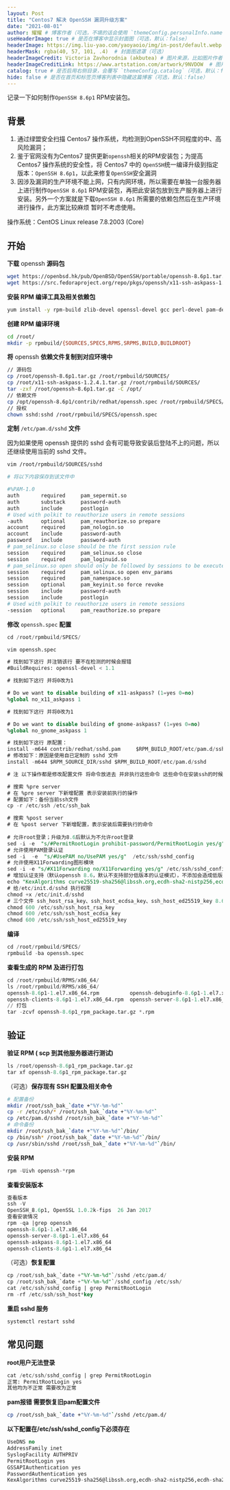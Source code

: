 ```yaml
---
layout: Post
title: "Centos7 解决 OpenSSH 漏洞升级方案"
date: "2021-08-01"
author: 耀耀 # 博客作者（可选，不填的话会使用 `themeConfig.personalInfo.name`）
useHeaderImage: true # 是否在博客中显示封面图（可选，默认：false）
headerImage: https://img.liu-yao.com/yaoyaoio/img/in-post/default.webp # 博客封面图（必须，即使上一项选了 false，因为图片也需要在首页显示）
headerMask: rgba(40, 57, 101, .4)  # 封面图遮罩（可选）
headerImageCredit: Victoria Zavhorodnia (akbutea) # 图片来源，比如图片作者的名字（可选，只在 "useHeaderImage: true" 时有效）
headerImageCreditLink: https://www.artstation.com/artwork/9NVDOW  # 图片来源的链接（可选，只在 "useHeaderImage: true" 时有效）
catalog: true # 是否启用右侧目录，会覆写 `themeConfig.catalog`（可选，默认：false）
hide: false # 是否在首页和标签页博客列表中隐藏这篇博客（可选，默认：false）
---
```


记录一下如何制作`OpenSSH 8.6p1` RPM安装包。
<!--more-->

## 背景

1. 通过绿盟安全扫描 Centos7 操作系统，均检测到OpenSSH不同程度的中、高风险漏洞；
2. 鉴于官网没有为Centos7 提供更新`openssh`相关的RPM安装包；为提高 Centos7 操作系统的安全性，将 Centos7 中的 `OpenSSH`统一编译升级到指定版本：`OpenSSH 8.6p1`，以此来修复`OpenSSH`安全漏洞
3. 因涉及漏洞的生产环境不能上网，只有内网环境，所以需要在单独一台服务器上进行制作`OpenSSH 8.6p1` RPM安装包，再把此安装包放到生产服务器上进行安装。另外一个方案就是下载`OpenSSH 8.6p1` 所需要的依赖包然后在生产环境进行操作，此方案比较麻烦 暂时不考虑使用。

操作系统：CentOS Linux release 7.8.2003 (Core)

## 开始

**下载** openssh **源码包**

```bash
wget https://openbsd.hk/pub/OpenBSD/OpenSSH/portable/openssh-8.6p1.tar.gz
wget https://src.fedoraproject.org/repo/pkgs/openssh/x11-ssh-askpass-1.2.4.1.tar.gz/8f2e41f3f7eaa8543a2440454637f3c3/x11-ssh-askpass-1.2.4.1.tar.gz
```

**安装 RPM 编译工具及相关依赖包**

```bash
yum install -y rpm-build zlib-devel openssl-devel gcc perl-devel pam-devel
```

**创建 RPM 编译环境** 

```bash
cd /root/
mkdir -p rpmbuild/{SOURCES,SPECS,RPMS,SRPMS,BUILD,BUILDROOT}
```

**将** openssh **依赖文件复制到对应环境中**

```bash
// 源码包
cp /root/openssh-8.6p1.tar.gz /root/rpmbuild/SOURCES/
cp /root/x11-ssh-askpass-1.2.4.1.tar.gz /root/rpmbuild/SOURCES/
tar -zxf /root/openssh-8.6p1.tar.gz -C /opt/
// 依赖文件
cp /opt/openssh-8.6p1/contrib/redhat/openssh.spec /root/rpmbuild/SPECS/
// 授权
chown sshd:sshd /root/rpmbuild/SPECS/openssh.spec
```

**定制** `/etc/pam.d/sshd`  **文件**

因为如果使用 openssh 提供的 sshd 会有可能导致安装后登陆不上的问题，所以还继续使用当前的 sshd 文件。

```bash
vim /root/rpmbuild/SOURCES/sshd

# 将以下内容保存到该文件中

#%PAM-1.0
auth       required     pam_sepermit.so
auth       substack     password-auth
auth       include      postlogin
# Used with polkit to reauthorize users in remote sessions
-auth      optional     pam_reauthorize.so prepare
account    required     pam_nologin.so
account    include      password-auth
password   include      password-auth
# pam_selinux.so close should be the first session rule
session    required     pam_selinux.so close
session    required     pam_loginuid.so
# pam_selinux.so open should only be followed by sessions to be executed in the user context
session    required     pam_selinux.so open env_params
session    required     pam_namespace.so
session    optional     pam_keyinit.so force revoke
session    include      password-auth
session    include      postlogin
# Used with polkit to reauthorize users in remote sessions
-session   optional     pam_reauthorize.so prepare
```

**修改** `openssh.spec` **配置**

```sql
cd /root/rpmbuild/SPECS/

vim openssh.spec

# 找到如下这行 并注销该行 要不在检测的时候会报错
#BuildRequires: openssl-devel < 1.1

# 找到如下这行 并将0改为1

# Do we want to disable building of x11-askpass? (1=yes 0=no)
%global no_x11_askpass 1

# 找到如下这行 并将0改为1

# Do we want to disable building of gnome-askpass? (1=yes 0=no)
%global no_gnome_askpass 1

# 找到如下这行 原配置：
install -m644 contrib/redhat/sshd.pam     $RPM_BUILD_ROOT/etc/pam.d/sshd
# 修改如下：原因是使用自已定制的 sshd 文件
install -m644 $RPM_SOURCE_DIR/sshd $RPM_BUILD_ROOT/etc/pam.d/sshd

# 注 以下操作都是修改配置文件 将命令放进去 并非执行这些命令 这些命令在安装ssh的时候 会根据spec文件进行执行

# 搜索 %pre server
# 在 %pre server 下新增配置 表示安装前执行的操作
# 配置如下：备份当前ssh文件
cp -r /etc/ssh /etc/ssh_bak

# 搜索 %post server
# 在 %post server 下新增配置，表示安装后需要执行的命令
    
# 允许root登录；升级为8.6后默认为不允许root登录
sed -i -e  "s/#PermitRootLogin prohibit-password/PermitRootLogin yes/g"    /etc/ssh/sshd_config
# 允许使用PAM登录认证
sed -i  -e  "s/#UsePAM no/UsePAM yes/g"  /etc/ssh/sshd_config
# 允许使用X11Forwarding图形模块
sed -i -e "s/#X11Forwarding no/X11Forwarding yes/g" /etc/ssh/sshd_config
# 增加认证支持（默认openssh 8.6，默认不支持部分低版本的认证模式），不添加会造成低版本的连接器如：CRT等，客户端连接失败
echo "KexAlgorithms curve25519-sha256@libssh.org,ecdh-sha2-nistp256,ecdh-sha2-nistp384,ecdh-sha2-nistp521,diffie-hellman-group14-sha1" >>/etc/ssh/sshd_config
# 给/etc/init.d/sshd 执行权限
chmod +x /etc/init.d/sshd
# 三个文件 ssh_host_rsa_key、ssh_host_ecdsa_key、ssh_host_ed25519_key 8.6版本缩小了权限，只允许root查看，否者启动sshd服务会报错
chmod 600 /etc/ssh/ssh_host_rsa_key
chmod 600 /etc/ssh/ssh_host_ecdsa_key
chmod 600 /etc/ssh/ssh_host_ed25519_key
```

**编译**

```sql
cd /root/rpmbuild/SPECS/
rpmbuild -ba openssh.spec
```

**查看生成的 RPM 及进行打包**

```sql
cd /root/rpmbuild/RPMS/x86_64/
ls /root/rpmbuild/RPMS/x86_64/
openssh-8.6p1-1.el7.x86_64.rpm          openssh-debuginfo-8.6p1-1.el7.x86_64.rpm
openssh-clients-8.6p1-1.el7.x86_64.rpm  openssh-server-8.6p1-1.el7.x86_64.rpm
// 打包
tar -zcvf openssh-8.6p1_rpm_package.tar.gz *.rpm
```

## 验证

**验证 RPM ( scp 到其他服务器进行测试)**

```sql
ls /root/openssh-8.6p1_rpm_package.tar.gz
tar xf openssh-8.6p1_rpm_package.tar.gz
```

（可选）**保存现有 SSH 配置及相关命令**

```bash
# 配置备份
mkdir /root/ssh_bak_`date +"%Y-%m-%d"`
cp -r /etc/ssh/* /root/ssh_bak_`date +"%Y-%m-%d"`
cp /etc/pam.d/sshd /root/ssh_bak_`date +"%Y-%m-%d"`
# 命令备份
mkdir /root/ssh_bak_`date +"%Y-%m-%d"`/bin/
cp /bin/ssh* /root/ssh_bak_`date +"%Y-%m-%d"`/bin/
cp /usr/sbin/sshd /root/ssh_bak_`date +"%Y-%m-%d"`/bin/
```

**安装 RPM**

```sql
rpm -Uivh openssh-*rpm
```

**查看安装版本**

```sql
查看版本
ssh -V
OpenSSH_8.6p1, OpenSSL 1.0.2k-fips  26 Jan 2017
查看安装情况
rpm -qa |grep openssh
openssh-8.6p1-1.el7.x86_64
openssh-server-8.6p1-1.el7.x86_64
openssh-askpass-8.6p1-1.el7.x86_64
openssh-clients-8.6p1-1.el7.x86_64
```

（可选）**恢复配置**

```sql
cp /root/ssh_bak_`date +"%Y-%m-%d"`/sshd /etc/pam.d/
cp /root/ssh_bak_`date +"%Y-%m-%d"`/sshd_config /etc/ssh/
cat /etc/ssh/sshd_config | grep PermitRootLogin
rm -rf /etc/ssh/ssh_host*key
```

**重启 sshd 服务**

```sql
systemctl restart sshd
```

## 常见问题

**root用户无法登录**

```sql
cat /etc/ssh/sshd_config | grep PermitRootLogin
正常: PermitRootLogin yes
其他均为不正常 需要改为正常
```

**pam报错 需要恢复旧pam配置文件**

```bash
cp /root/ssh_bak_`date +"%Y-%m-%d"`/sshd /etc/pam.d/
```

**以下配置在/etc/ssh/sshd_config下必须存在**

```sql
UseDNS no
AddressFamily inet
SyslogFacility AUTHPRIV
PermitRootLogin yes
GSSAPIAuthentication yes
PasswordAuthentication yes
KexAlgorithms curve25519-sha256@libssh.org,ecdh-sha2-nistp256,ecdh-sha2-nistp384,ecdh-sha2-nistp521,diffie-hellman-group14-sha1
```
